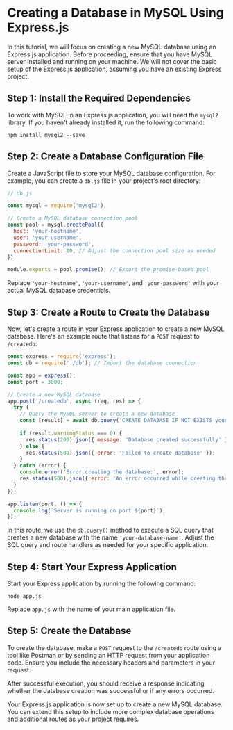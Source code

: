 # Creating a Database in MySQL Using Express.js

In this tutorial, we will focus on creating a new MySQL database using an Express.js application. Before proceeding, ensure that you have MySQL server installed and running on your machine. We will not cover the basic setup of the Express.js application, assuming you have an existing Express project.

## Step 1: Install the Required Dependencies

To work with MySQL in an Express.js application, you will need the `mysql2` library. If you haven't already installed it, run the following command:

```
npm install mysql2 --save
```

## Step 2: Create a Database Configuration File

Create a JavaScript file to store your MySQL database configuration. For example, you can create a `db.js` file in your project's root directory:

```javascript
// db.js

const mysql = require('mysql2');

// Create a MySQL database connection pool
const pool = mysql.createPool({
  host: 'your-hostname',
  user: 'your-username',
  password: 'your-password',
  connectionLimit: 10, // Adjust the connection pool size as needed
});

module.exports = pool.promise(); // Export the promise-based pool
```

Replace `'your-hostname'`, `'your-username'`, and `'your-password'` with your actual MySQL database credentials.

## Step 3: Create a Route to Create the Database

Now, let's create a route in your Express application to create a new MySQL database. Here's an example route that listens for a `POST` request to `/createdb`:

```javascript
const express = require('express');
const db = require('./db'); // Import the database connection

const app = express();
const port = 3000;

// Create a new MySQL database
app.post('/createdb', async (req, res) => {
  try {
    // Query the MySQL server to create a new database
    const [result] = await db.query('CREATE DATABASE IF NOT EXISTS your-database-name');
    
    if (result.warningStatus === 0) {
      res.status(200).json({ message: 'Database created successfully' });
    } else {
      res.status(500).json({ error: 'Failed to create database' });
    }
  } catch (error) {
    console.error('Error creating the database:', error);
    res.status(500).json({ error: 'An error occurred while creating the database' });
  }
});

app.listen(port, () => {
  console.log(`Server is running on port ${port}`);
});
```

In this route, we use the `db.query()` method to execute a SQL query that creates a new database with the name `'your-database-name'`. Adjust the SQL query and route handlers as needed for your specific application.

## Step 4: Start Your Express Application

Start your Express application by running the following command:

```
node app.js
```

Replace `app.js` with the name of your main application file.

## Step 5: Create the Database

To create the database, make a `POST` request to the `/createdb` route using a tool like Postman or by sending an HTTP request from your application code. Ensure you include the necessary headers and parameters in your request.

After successful execution, you should receive a response indicating whether the database creation was successful or if any errors occurred.

Your Express.js application is now set up to create a new MySQL database. You can extend this setup to include more complex database operations and additional routes as your project requires.